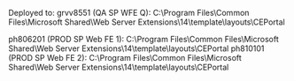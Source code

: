 Deployed to:
grvv8551 (QA SP WFE Q): C:\Program Files\Common Files\Microsoft Shared\Web Server Extensions\14\template\layouts\CEPortal

ph806201 (PROD SP Web FE 1): C:\Program Files\Common Files\Microsoft Shared\Web Server Extensions\14\template\layouts\CEPortal
ph810101 (PROD SP Web FE 2): C:\Program Files\Common Files\Microsoft Shared\Web Server Extensions\14\template\layouts\CEPortal
